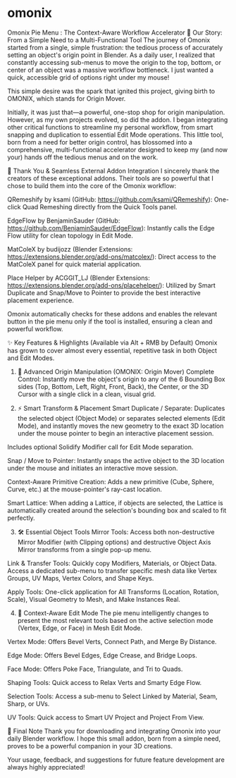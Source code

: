 # omonix
Omonix Pie Menu : The Context-Aware Workflow Accelerator
📜 Our Story: From a Simple Need to a Multi-Functional Tool
The journey of Omonix started from a single, simple frustration: the tedious process of accurately setting an object's origin point in Blender. As a daily user, I realized that constantly accessing sub-menus to move the origin to the top, bottom, or center of an object was a massive workflow bottleneck. I just wanted a quick, accessible grid of options right under my mouse!

This simple desire was the spark that ignited this project, giving birth to OMONIX, which stands for Origin Mover.

Initially, it was just that—a powerful, one-stop shop for origin manipulation. However, as my own projects evolved, so did the addon. I began integrating other critical functions to streamline my personal workflow, from smart snapping and duplication to essential Edit Mode operations. This little tool, born from a need for better origin control, has blossomed into a comprehensive, multi-functional accelerator designed to keep my (and now your) hands off the tedious menus and on the work.

💖 Thank You & Seamless External Addon Integration
I sincerely thank the creators of these exceptional addons. Their tools are so powerful that I chose to build them into the core of the Omonix workflow:

QRemeshify by ksami (GitHub: https://github.com/ksami/QRemeshify): One-click Quad Remeshing directly from the Quick Tools panel.

EdgeFlow by BenjaminSauder (GitHub: https://github.com/BenjaminSauder/EdgeFlow): Instantly calls the Edge Flow utility for clean topology in Edit Mode.

MatColeX by budijozz (Blender Extensions: https://extensions.blender.org/add-ons/matcolex/): Direct access to the MatColeX panel for quick material application.

Place Helper by ACGGIT_LJ (Blender Extensions: https://extensions.blender.org/add-ons/placehelper/): Utilized by Smart Duplicate and Snap/Move to Pointer to provide the best interactive placement experience.

Omonix automatically checks for these addons and enables the relevant button in the pie menu only if the tool is installed, ensuring a clean and powerful workflow.

✨ Key Features & Highlights (Available via Alt + RMB by Default)
Omonix has grown to cover almost every essential, repetitive task in both Object and Edit Modes.

1. 🎯 Advanced Origin Manipulation (OMONIX: Origin Mover)
Complete Control: Instantly move the object's origin to any of the 6 Bounding Box sides (Top, Bottom, Left, Right, Front, Back), the Center, or the 3D Cursor with a single click in a clean, visual grid.

2. ⚡ Smart Transform & Placement
Smart Duplicate / Separate: Duplicates the selected object (Object Mode) or separates selected elements (Edit Mode), and instantly moves the new geometry to the exact 3D location under the mouse pointer to begin an interactive placement session.

Includes optional Solidify Modifier call for Edit Mode separation.

Snap / Move to Pointer: Instantly snaps the active object to the 3D location under the mouse and initiates an interactive move session.

Context-Aware Primitive Creation: Adds a new primitive (Cube, Sphere, Curve, etc.) at the mouse-pointer's ray-cast location.

Smart Lattice: When adding a Lattice, if objects are selected, the Lattice is automatically created around the selection's bounding box and scaled to fit perfectly.

3. 🛠️ Essential Object Tools
Mirror Tools: Access both non-destructive Mirror Modifier (with Clipping options) and destructive Object Axis Mirror transforms from a single pop-up menu.

Link & Transfer Tools: Quickly copy Modifiers, Materials, or Object Data. Access a dedicated sub-menu to transfer specific mesh data like Vertex Groups, UV Maps, Vertex Colors, and Shape Keys.

Apply Tools: One-click application for All Transforms (Location, Rotation, Scale), Visual Geometry to Mesh, and Make Instances Real.

4. 🧠 Context-Aware Edit Mode
The pie menu intelligently changes to present the most relevant tools based on the active selection mode (Vertex, Edge, or Face) in Mesh Edit Mode.

Vertex Mode: Offers Bevel Verts, Connect Path, and Merge By Distance.

Edge Mode: Offers Bevel Edges, Edge Crease, and Bridge Loops.

Face Mode: Offers Poke Face, Triangulate, and Tri to Quads.

Shaping Tools: Quick access to Relax Verts and Smarty Edge Flow.

Selection Tools: Access a sub-menu to Select Linked by Material, Seam, Sharp, or UVs.

UV Tools: Quick access to Smart UV Project and Project From View.

🚀 Final Note
Thank you for downloading and integrating Omonix into your daily Blender workflow. I hope this small addon, born from a simple need, proves to be a powerful companion in your 3D creations.

Your usage, feedback, and suggestions for future feature development are always highly appreciated!
